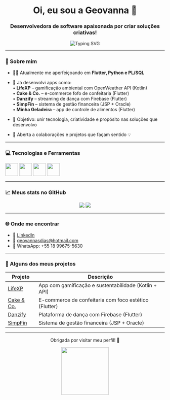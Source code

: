 <h1 align="center">Oi, eu sou a Geovanna 👋</h1>
<h3 align="center">Desenvolvedora de software apaixonada por criar soluções criativas!</h3>

<p align="center">
  <img src="https://readme-typing-svg.demolab.com?font=Fira+Code&pause=1000&color=F27BB1&center=true&vCenter=true&width=500&lines=Desenvolvedora+de+software+%F0%9F%92%BB;Apaixonada+por+Kotlin%2C+Python+e+SQL;Estudante+de+Análise+e+Desenvolvimento+de+Sistemas+%F0%9F%93%96;Projetos+com+prop%C3%B3sito+e+estilo!+%F0%9F%92%95" alt="Typing SVG" />
</p>

---

### 🌸 Sobre mim
- 👩‍💻 Atualmente me aperfeiçoando em **Flutter, Python e PL/SQL**
- 🚀 Já desenvolvi apps como:  
  • **LifeXP** – gamificação ambiental com OpenWeather API (Kotlin)  
  • **Cake & Co.** – e-commerce fofo de confeitaria (Flutter)  
  • **Danzify** – streaming de dança com Firebase (Flutter)  
  • **SimpFin** – sistema de gestão financeira (JSP + Oracle)  
  • **Minha Geladeira** – app de controle de alimentos (Flutter)

- 🎯 Objetivo: unir tecnologia, criatividade e propósito nas soluções que desenvolvo
- 🤝 Aberta a colaborações e projetos que façam sentido 💡

---

### 💻 Tecnologias e Ferramentas

<p align="left">
  <img src="https://cdn.jsdelivr.net/gh/devicons/devicon/icons/flutter/flutter-original.svg" width="40" />
  <img src="https://cdn.jsdelivr.net/gh/devicons/devicon/icons/kotlin/kotlin-original.svg" width="40" />
  <img src="https://cdn.jsdelivr.net/gh/devicons/devicon/icons/python/python-original.svg" width="40" />
  <img src="https://cdn.jsdelivr.net/gh/devicons/devicon/icons/oracle/oracle-original.svg" width="40" />
</p>

---

### 📈 Meus stats no GitHub

<p align="center">
  <img src="https://github-readme-stats.vercel.app/api?username=Geotryy&show_icons=true&theme=rose_pine&hide_border=true" />
  <img src="https://github-readme-streak-stats.herokuapp.com?user=Geotryy&theme=rose_pine&hide_border=true" />
</p>

---

### 🌐 Onde me encontrar
- 💼 [LinkedIn](https://linkedin.com/in/geosdias)  
- 📧 geovannasdias@hotmail.com  
- 📱 WhatsApp: +55 18 99675-5630  

---

### 🧩 Alguns dos meus projetos

| Projeto       | Descrição |
|---------------|-----------|
| [LifeXP](https://github.com/Geotryy/LifeXP) | App com gamificação e sustentabilidade (Kotlin + API) |
| [Cake & Co.](https://github.com/Geotryy/Cake-Co) | E-commerce de confeitaria com foco estético (Flutter) |
| [Danzify](https://github.com/Geotryy/Danzify) | Plataforma de dança com Firebase (Flutter) |
| [SimpFin](https://github.com/seu-usuario/SimpFin) | Sistema de gestão financeira (JSP + Oracle) |

---

<p align="center">Obrigada por visitar meu perfil! 💖</p>
<p align="center">
  <img src="https://media.giphy.com/media/13XW0OV1Jzrb0E/giphy.gif" width="150"/>
</p>

